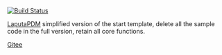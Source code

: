 [![Build Status](https://www.travis-ci.org/d2-projects/d2-admin-start-kit.svg?branch=master)](https://www.travis-ci.org/d2-projects/d2-admin-start-kit)

[LaputaPDM](https://github.com/d2-projects/d2-admin) simplified version of the start template, delete all the sample code in the full version, retain all core functions.

[Gitee](https://gitee.com/fairyever/d2-admin-start-kit)

